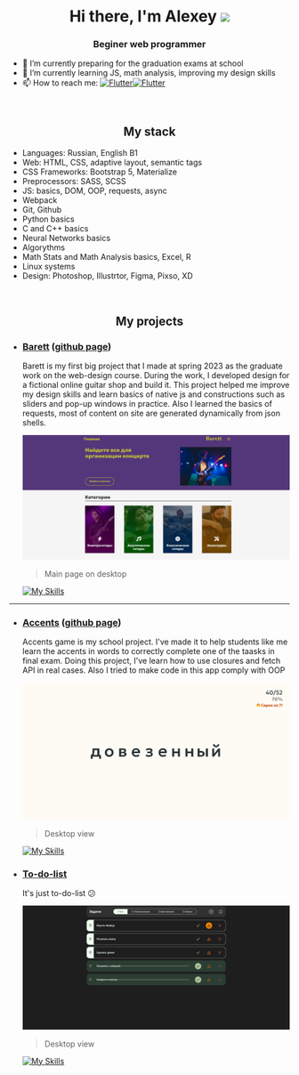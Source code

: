 <h1 align="center">Hi there, I'm Alexey 
<img src="https://github.com/blackcater/blackcater/raw/main/images/Hi.gif" height="30"/></h1>
<h3 align="center">Beginer web programmer</h3>

- 🔭 I’m currently preparing for the graduation exams at school
- 🌱 I’m currently learning JS, math analysis, improving my design skills
- 📫 How to reach me: [![Flutter](https://img.shields.io/badge/Telergam-@Gjils-1E90FF?style=flat&logo=telegram)](https://t.me/gjils)[![Flutter](https://img.shields.io/badge/Spotify-gicha_enjoyer-3CB371?style=flat&logo=spotify)](https://open.spotify.com/user/w62wi5pkbmtrgakqaxuy4wj80?si=fed0f11ec49d4b8c)
</br>
<h2 align="center">My stack</h2>

* Languages: Russian, English B1
* Web: HTML, CSS, adaptive layout, semantic tags
* CSS Frameworks: Bootstrap 5, Materialize 
* Preprocessors: SASS, SCSS
* JS: basics, DOM, OOP, requests, async
* Webpack
* Git, Github
* Python basics
* C and C++ basics
* Neural Networks basics
* Algorythms
* Math Stats and Math Analysis basics, Excel, R
* Linux systems
* Design: Photoshop, Illustrtor, Figma, Pixso, XD
</br>
<h2 align="center">My projects</h2>
</hr>

* ### [Barett](http://barett.wd.bytic.ru) ([github page](https://github.com/Gjils/Barett))
  Barett is my first big project that I made at spring 2023 as the graduate work on the web-design course. During the work, I developed design for a fictional online guitar shop and build it. This project helped me improve my design skills and learn basics of native js and constructions such as sliders and pop-up windows in practice. Also I learned the basics of requests, most of content on site are generated dynamically from json shells.
  
  ![main page](https://github.com/Gjils/Barett/blob/main/preview/main-desktop.png)
  > Main page on desktop

  [![My Skills](https://skillicons.dev/icons?i=figma,html,css,js)](https://skillicons.dev)
  
***

* ### [Accents](https://gjils.github.io/accentsgame/) ([github page](https://github.com/Gjils/accentsgame))
  
  Accents game is my school project. I've made it to help students like me learn the accents in words to correctly complete one of the taasks in final exam. Doing this project, I've learn how to use closures and fetch API in real cases. Also I tried to make code in this app comply with OOP
  
  ![main page](https://github.com/Gjils/accentsgame/blob/main/preview/desktop.png)
  
  > Desktop view
  
  [![My Skills](https://skillicons.dev/icons?i=html,css,js)](https://skillicons.dev)

* ### [To-do-list](https://gjils.github.io/to-do-list/)
  
  It's just to-do-list :confused:
  
  ![desktop](https://github.com/Gjils/to-do-list/blob/main/preview/desktop.jpg)
  
  > Desktop view

  [![My Skills](https://skillicons.dev/icons?i=react)](https://skillicons.dev)


</hr>
</br>
